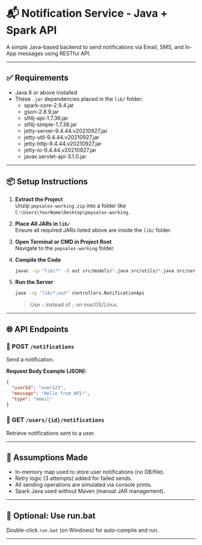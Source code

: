 # 📬 Notification Service - Java + Spark API

A simple Java-based backend to send notifications via Email, SMS, and In-App messages using RESTful API.

---

## ✅ Requirements

- Java 8 or above installed
- These `.jar` dependencies placed in the `lib/` folder:
  - spark-core-2.9.4.jar
  - gson-2.8.9.jar
  - slf4j-api-1.7.36.jar
  - slf4j-simple-1.7.36.jar
  - jetty-server-9.4.44.v20210927.jar
  - jetty-util-9.4.44.v20210927.jar
  - jetty-http-9.4.44.v20210927.jar
  - jetty-io-9.4.44.v20210927.jar
  - javax.servlet-api-3.1.0.jar

---

## 📦 Setup Instructions

1. **Extract the Project**  
   Unzip `pepsales-working.zip` into a folder like `C:\Users\YourName\Desktop\pepsales-working`.

2. **Place All JARs in `lib/`**  
   Ensure all required JARs listed above are inside the `lib/` folder.

3. **Open Terminal or CMD in Project Root**  
   Navigate to the `pepsales-working` folder.

4. **Compile the Code**

   ```bash
   javac -cp "lib/*" -d out src/models/*.java src/utils/*.java src/services/*.java src/controllers/*.java
   ```

5. **Run the Server**

   ```bash
   java -cp "lib/*;out" controllers.NotificationApi
   ```

   > Use `:` instead of `;` on macOS/Linux.

---

## 🌐 API Endpoints

### 🔹 POST `/notifications`
Send a notification.

**Request Body Example (JSON):**
```json
{
  "userId": "user123",
  "message": "Hello from API!",
  "type": "email"
}
```

### 🔹 GET `/users/{id}/notifications`
Retrieve notifications sent to a user.

---

## 🧠 Assumptions Made

- In-memory map used to store user notifications (no DB/file).
- Retry logic (3 attempts) added for failed sends.
- All sending operations are simulated via console prints.
- Spark Java used without Maven (manual JAR management).

---

## 🚀 Optional: Use run.bat

Double-click `run.bat` (on Windows) for auto-compile and run.

---